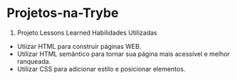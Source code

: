 # Projetos-na-Trybe
1. Projeto Lessons Learned
Habilidades Utilizadas
- Utiizar HTML para construir páginas WEB.
- Utilizar HTML semântico para tornar sua página mais acessível e melhor ranqueada.
- Utilizar CSS para adicionar estilo e posicionar elementos.
